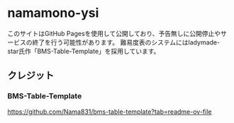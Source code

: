 # namamono-ysi
このサイトはGitHub Pagesを使用して公開しており、予告無しに公開停止やサービスの終了を行う可能性があります。
難易度表のシステムにはladymade-star氏作「BMS-Table-Template」を採用しています。

## クレジット
### BMS-Table-Template
https://github.com/Nama831/bms-table-template?tab=readme-ov-file
